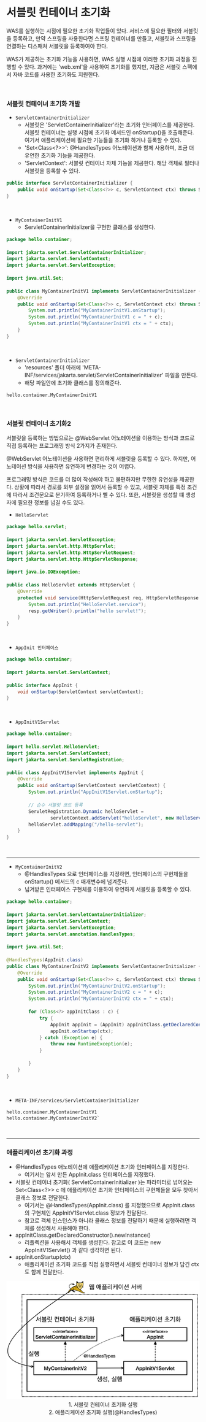 # 서블릿 컨테이너 초기화

WAS를 실행하는 시점에 필요한 초기화 작업들이 있다. 서비스에 필요한 필터와 서블릿을 등록하고, 만약 스프링을 사용한다면 스프링 컨테이너를 만들고, 서블릿과 스프링을 연결하는 디스패처 서블릿을 등록하여야 한다.  

WAS가 제공하는 초기화 기능을 사용하면, WAS 실행 시점에 이러한 초기화 과정을 진행할 수 있다. 과거에는 'web.xml'을 사용하여 초기화를 했지만, 지금은 서블릿 스팩에서 자바 코드를 사용한 초기화도 지원한다.  

<br/>

### 서블릿 컨테이너 초기화 개발

 - `ServletContainerInitializer`
    - 서블릿은 'ServletContainerInitializer'라는 초기화 인터페이스를 제공한다. 서블릿 컨테이너는 실행 시점에 초기화 메서드인 onStartup()을 호출해준다. 여기서 애플리케이션에 필요한 기능들을 초기화 하거나 등록할 수 있다.
    - 'Set<Class<?>>': @HandlesTypes 어노테이션과 함께 사용하며, 조금 더 유연한 초기화 기능을 제공한다.
    - 'ServletContext': 서블릿 컨테이너 자체 기능을 제공한다. 해당 객체로 필터나 서블릿을 등록할 수 있다.
```java
public interface ServletContainerInitializer {
    public void onStartup(Set<Class<?>> c, ServletContext ctx) throws ServletException;
}
```

<br/>

 - `MyContainerInitV1`
    - ServletContainerInitializer을 구현한 클래스를 생성한다.
```java
package hello.container;

import jakarta.servlet.ServletContainerInitializer;
import jakarta.servlet.ServletContext;
import jakarta.servlet.ServletException;

import java.util.Set;

public class MyContainerInitV1 implements ServletContainerInitializer {
    @Override
    public void onStartup(Set<Class<?>> c, ServletContext ctx) throws ServletException {
        System.out.println("MyContainerInitV1.onStartup");
        System.out.println("MyContainerInitV1 c = " + c);
        System.out.println("MyContainerInitV1 ctx = " + ctx);
    }
}
```

<br/>

 - `ServletContainerInitializer`
    - 'resources' 폴더 아래에 'META-INF/services/jakarta.servlet/ServletContainerInitializer' 파일을 만든다.
    - 해당 파일안에 초기화 클래스를 정의해준다.
```
hello.container.MyContainerInitV1
```

<br/>

### 서블릿 컨테이너 초기화2

서블릿을 등록하는 방법으로는 @WebServlet 어노테이션을 이용하는 방식과 코드로 직접 등록하는 프로그래밍 방식 2가지가 존재한다.  

@WebServlet 어노테이션을 사용하면 편리하게 서블릿을 등록할 수 있다. 하지만, 어노테이션 방식을 사용하면 유연하게 변경하는 것이 어렵다.  

프로그래밍 방식은 코드를 더 많이 작성해야 하고 불편하지만 무한한 유연성을 제공한다. 상황에 따라서 경로를 외부 설정을 읽어서 등록할 수 있고, 서블릿 자체를 특정 조건에 따라서 조건문으로 분기하여 등록하거나 뺼 수 있다. 또한, 서블릿을 생성할 떄 생성자에 필요한 정보를 넘길 수도 있다.  

 - `HelloServlet`
```java
package hello.servlet;

import jakarta.servlet.ServletException;
import jakarta.servlet.http.HttpServlet;
import jakarta.servlet.http.HttpServletRequest;
import jakarta.servlet.http.HttpServletResponse;

import java.io.IOException;

public class HelloServlet extends HttpServlet {
    @Override
    protected void service(HttpServletRequest req, HttpServletResponse resp) throws ServletException, IOException {
        System.out.println("HelloServlet.service");
        resp.getWriter().println("hello servlet!");
    }
}
```

<br/>

 - `AppInit 인터페이스`
```java
package hello.container;

import jakarta.servlet.ServletContext;

public interface AppInit {
    void onStartup(ServletContext servletContext);
}
```

<br/>

 - `AppInitV1Servlet`
```java
package hello.container;

import hello.servlet.HelloServlet;
import jakarta.servlet.ServletContext;
import jakarta.servlet.ServletRegistration;

public class AppInitV1Servlet implements AppInit {
    @Override
    public void onStartup(ServletContext servletContext) {
        System.out.println("AppInitV1Servlet.onStartup");

        // 순수 서블릿 코드 등록
        ServletRegistration.Dynamic helloServlet =
                servletContext.addServlet("helloServlet", new HelloServlet());
        helloServlet.addMapping("/hello-servlet");
    }
}
```

<br/>

---

 - `MyContainerInitV2`
    - @HandlesTypes 으로 인터페이스를 지정하면, 인터페이스의 구현체들을 onStartup() 메서드의 c 매개변수에 넘겨준다.
    - 넘겨받은 인터페이스 구현체를 이용하여 유연하게 서블릿을 등록할 수 있다.
```java
package hello.container;

import jakarta.servlet.ServletContainerInitializer;
import jakarta.servlet.ServletContext;
import jakarta.servlet.ServletException;
import jakarta.servlet.annotation.HandlesTypes;

import java.util.Set;

@HandlesTypes(AppInit.class)
public class MyContainerInitV2 implements ServletContainerInitializer {
    @Override
    public void onStartup(Set<Class<?>> c, ServletContext ctx) throws ServletException {
        System.out.println("MyContainerInitV2.onStartup");
        System.out.println("MyContainerInitV2 c = " + c);
        System.out.println("MyContainerInitV2 ctx = " + ctx);

        for (Class<?> appInitClass : c) {
            try {
                AppInit appInit = (AppInit) appInitClass.getDeclaredConstructor().newInstance();
                appInit.onStartup(ctx);
            } catch (Exception e) {
                throw new RuntimeException(e);
            }

        }
    }
}
```

<br/>

 - `META-INF/services/ServletContainerInitializer`
```
hello.container.MyContainerInitV1
hello.container.MyContainerInitV2`
```

<br/>

---

### 애플리케이션 초기화 과정

 -  @HandlesTypes 애노테이션에 애플리케이션 초기화 인터페이스를 지정한다.
    - 여기서는 앞서 만든 AppInit.class 인터페이스를 지정했다.
 - 서블릿 컨테이너 초기화( ServletContainerInitializer )는 파라미터로 넘어오는 Set<Class<?>> c 에 애플리케이션 초기화 인터페이스의 구현체들을 모두 찾아서 클래스 정보로 전달한다.
    - 여기서는 @HandlesTypes(AppInit.class) 를 지정했으므로 AppInit.class 의 구현체인 AppInitV1Servlet.class 정보가 전달된다.
    - 참고로 객체 인스턴스가 아니라 클래스 정보를 전달하기 때문에 실행하려면 객체를 생성해서 사용해야 한다.
 - appInitClass.getDeclaredConstructor().newInstance()
    - 리플렉션을 사용해서 객체를 생성한다. 참고로 이 코드는 new AppInitV1Servlet() 과 같다 생각하면 된다.
 - appInit.onStartup(ctx)
    - 애플리케이션 초기화 코드를 직접 실행하면서 서블릿 컨테이너 정보가 담긴 ctx 도 함께 전달한다.

<div align="center">
    <img src="./images/application_init_process.PNG"><br/>
    1. 서블릿 컨테이너 초기화 실행 <br/>
    2. 애플리케이션 초기화 실행(@HandlesTypes)
</div>

